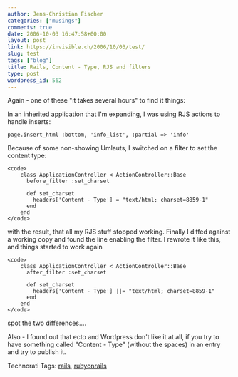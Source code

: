 ```yaml
---
author: Jens-Christian Fischer
categories: ["musings"]
comments: true
date: 2006-10-03 16:47:58+00:00
layout: post
link: https://invisible.ch/2006/10/03/test/
slug: test
tags: ["blog"]
title: Rails, Content - Type, RJS and filters
type: post
wordpress_id: 562
---
```


Again - one of these "it takes several hours" to find it things:

In an inherited application that I'm expanding, I was using RJS actions to handle inserts:

    page.insert_html :bottom, 'info_list', :partial => 'info'

Because of some non-showing Umlauts, I switched on a filter to set the content type:

    
    
    <code>
        class ApplicationController < ActionController::Base
          before_filter :set_charset
    
          def set_charset
            headers['Content - Type'] = "text/html; charset=8859-1"
          end
        end
    </code>
    



with the result, that all my RJS stuff stopped working. Finally I diffed against a working copy and found the line enabling the filter. I rewrote it like this, and things started to work again


    
    
    <code>
        class ApplicationController < ActionController::Base
          after_filter :set_charset
    
          def set_charset
            headers['Content - Type'] ||= "text/html; charset=8859-1"      
          end
        end
    </code>
    



spot the two differences....

Also - I found out that ecto and Wordpress don't like it at all, if you try to have something called "Content - Type" (without the spaces) in an entry and try to publish it.





Technorati Tags: [rails](https://www.technorati.com/tag/rails), [rubyonrails](https://www.technorati.com/tag/rubyonrails)
